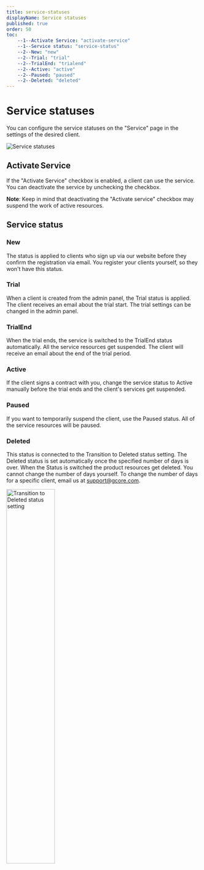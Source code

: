 ```yaml
---
title: service-statuses
displayName: Service statuses
published: true
order: 50
toc:
    --1--Activate Service: "activate-service"
    --1--Service status: "service-status"
    --2--New: "new" 
    --2--Trial: "trial" 
    --2--TrialEnd: "trialend" 
    --2--Active: "active" 
    --2--Paused: "paused" 
    --2--Deleted: "deleted" 
---
```

# Service statuses

You can configure the service statuses on the "Service" page in the settings of the desired client.

<img src="https://assets.gcore.pro/docs/reseller-support/service-statuses/client-services-10.png" alt="Service statuses">

## Activate Service  

If the "Activate Service" checkbox is enabled, a client can use the service. You can deactivate the service by unchecking the checkbox.

**Note**: Keep in mind that deactivating the "Activate service" checkbox may suspend the work of active resources.

## Service status

### New

The status is applied to clients who sign up via our website before they confirm the registration via email. You register your clients yourself, so they won't have this status.

### Trial

When a client is created from the admin panel, the Trial status is applied. The client receives an email about the trial start. The trial settings can be changed in the admin panel.

### TrialEnd

When the trial ends, the service is switched to the TrialEnd status automatically. All the service resources get suspended. The client will receive an email about the end of the trial period.

### Active

If the client signs a contract with you, change the service status to Active manually before the trial ends and the client's services get suspended.

### Paused

If you want to temporarily suspend the client, use the Paused status. All of the service resources will be paused.

### Deleted

This status is connected to the Transition to Deleted status setting. The Deleted status is set automatically once the specified number of days is over. When the Status is switched the product resources get deleted. You cannot change the number of days yourself. To change the number of days for a specific client, email us at [support@gcore.com](mailto:support@gcore.com). 

<img src="https://assets.gcore.pro/docs/reseller-support/service-statuses/status-deleted-20.png" alt="Transition to Deleted status setting" width="50%">